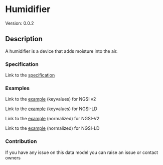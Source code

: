 # Humidifier
Version: 0.0.2

## Description 

A humidifier is a device that adds moisture into the air.
### Specification

Link to the [specification](https://github.com/smart-data-models/incubated/tree/master/SAREF/s4bldg/Humidifier/doc/spec.md)

### Examples

Link to the [example](https://github.com/smart-data-models/incubated/tree/master/SAREF/s4bldg/Humidifier/examples/example.json) (keyvalues) for NGSI v2

Link to the [example](https://github.com/smart-data-models/incubated/tree/master/SAREF/s4bldg/Humidifier/examples/example.jsonld) (keyvalues) for NGSI-LD

Link to the [example](https://github.com/smart-data-models/incubated/tree/master/SAREF/s4bldg/Humidifier/examples/example-normalized.json) (normalized) for NGSI-V2

Link to the [example](https://github.com/smart-data-models/incubated/tree/master/SAREF/s4bldg/Humidifier/examples/example-normalized.jsonld) (normalized) for NGSI-LD
### Contribution

 If you have any issue on this data model you can raise an issue or contact owners
